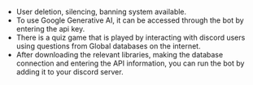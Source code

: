 - User deletion, silencing, banning system available.
- To use Google Generative AI, it can be accessed through the bot by entering the api key.
- There is a quiz game that is played by interacting with discord users using questions from Global databases on the internet.
- After downloading the relevant libraries, making the database connection and entering the API information, you can run the bot by adding it to your discord server.

